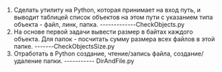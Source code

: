 1. Cделать утилиту на Python, которая принимает на вход путь, и выводит таблицей список объектов на этом пути с указанием типа объекта - файл, линк, папка. -------------CheckObjects.py
2. На основе первой задачи вывести размер в байтах каждого объекта. Для папок - посчитать сумму размера всех файлов в этой папке.
-------CheckObjectsSize.py
3. Отработать в Python создание, чтение/запись файла, создание/удаление папки. ----------- DirAndFile.py
